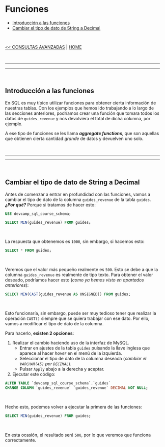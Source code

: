 # Funciones

<div id='index'></div>

* [Introducción a las funciones](#introducción-a-las-funciones)
* [Cambiar el tipo de dato de String a Decimal](#cambiar-el-tipo-de-dato-de-string-a-decimal)

<br/>

[<< CONSULTAS AVANZADAS](./03_advanced_queries.md#consultas-avanzadas) | [HOME](../../..README.md#devcamp)

<br/>

<hr/><hr/><br/>

## Introducción a las funciones

En SQL es muy típico utilizar funciones para obtener cierta información de nuestras tablas. Con los ejemplos que hemos ido trabajando a lo largo de las secciones anteriores, podríamos crear una función que tomara todos los datos de `guides_revenue` y nos devolviera el total de dicha columna, por ejemplo.

A ese tipo de funciones se les llama ***aggregate functions***, que son aquellas que obtienen cierta cantidad *grande* de datos y devuelven uno solo.

<br/>

<hr/><hr/><br/>

## Cambiar el tipo de dato de String a Decimal

Antes de comenzar a entrar en profundidad con las funciones, vamos a cambiar el tipo de dato de la columna `guides_revenue` de la tabla `guides`. ***¿Por qué?*** Porque si tratamos de hacer esto:

```sql
USE devcamp_sql_course_schema;

SELECT MIN(guides_revenue) FROM guides;
```

<br/>

La respuesta que obtenemos es `1000`, sin embargo, si hacemos esto:

```sql
SELECT * FROM guides;
```

<br/>

Veremos que el valor más pequeño realmente es `500`. Esto se debe a que la columna `guides_revenue` es realmente de tipo texto. Para obtener el valor deseado, podríamos hacer esto (*como ya hemos visto en apartados anteriores*):

```sql
SELECT MIN(CAST(guides_revenue AS UNSIGNED)) FROM guides;
```

<br/>

Esto funcionaría, sin embargo, puede ser muy tedioso tener que realizar la operación `CAST()` siempre que se quiera trabajar con ese dato. Por ello, vamos a modificar el tipo de dato de la columna.

Para hacerlo, **existen 2 opciones**:

1. Realizar el cambio haciendo uso de la interfaz de MySQL.
    * Entrar en ajustes de la tabla `guides` pulsando la llave inglesa que aparece al hacer *hover* en el menú de la izquierda.
    * Seleccionar el tipo de dato de la columna deseada (*cambiar el `VARCHAR(45)` por `DECIMAL`*).
    * Pulsar `Apply` abajo a la derecha y aceptar.
2. Ejecutar este código:

```sql
ALTER TABLE `devcamp_sql_course_schema`.`guides` 
CHANGE COLUMN `guides_revenue` `guides_revenue` DECIMAL NOT NULL;
```

<br/>

Hecho esto, podemos volver a ejecutar la primera de las funciones:

```sql
SELECT MIN(guides_revenue) FROM guides;
```

<br/>

En esta ocasión, el resultado será `500`, por lo que veremos que funciona correctamente.